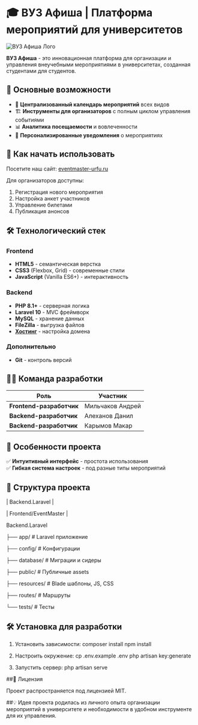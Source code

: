 # 🎓 ВУЗ Афиша | Платформа мероприятий для университетов

![ВУЗ Афиша Лого](https://i.postimg.cc/HsKxpC8R/Screenshot-63.png)

**ВУЗ Афиша** - это инновационная платформа для организации и управления внеучебными мероприятиями в университетах, созданная студентами для студентов.

## 🌟 Основные возможности

- 📅 **Централизованный календарь мероприятий** всех видов
- 🏗️ **Инструменты для организаторов** с полным циклом управления событиями
- 📊 **Аналитика посещаемости** и вовлеченности
- 🔔 **Персонализированные уведомления** о мероприятиях

## 🚀 Как начать использовать

Посетите наш сайт: [eventmaster-urfu.ru](eventmaster-urfu.ru)

Для организаторов доступны:
1. Регистрация нового мероприятия
2. Настройка анкет участников
3. Управление билетами
4. Публикация анонсов

## 🛠 Технологический стек

### Frontend
- **HTML5** - семантическая верстка
- **CSS3** (Flexbox, Grid) - современные стили
- **JavaScript** (Vanilla ES6+) - интерактивность

### Backend
- **PHP 8.1+** - серверная логика
- **Laravel 10** - MVC фреймворк
- **MySQL** - хранение данных
- **FileZilla** - выгрузка файлов
- **[Хостинг](https://cp.sprinthost.ru)** - настройка домена

### Дополнительно
- **Git** - контроль версий

## 👨‍💻 Команда разработки

| Роль | Участник |
|------|----------|
| **Frontend-разработчик** | Мильчаков Андрей |
| **Backend-разработчик** | Алеханов Данил |
| **Backend-разработчик** | Карымов Макар |

## 📌 Особенности проекта

✅ **Интуитивный интерфейс** - простота использования  
✅ **Гибкая система настроек** - под разные типы мероприятий  

## 📂 Структура проекта

|  Backend.Laravel  |

|  Frontend/EventMaster  |

Backend.Laravel

├── app/ # Laravel приложение

├── config/ # Конфигурации

├── database/ # Миграции и сидеры

├── public/ # Публичные assets

├── resources/ # Blade шаблоны, JS, CSS

├── routes/ # Маршруты

└── tests/ # Тесты

## 🛠 Установка для разработки

1. Установить зависимости:
composer install
npm install

2. Настроить окружение:
cp .env.example .env
php artisan key:generate

3. Запустить сервер:
php artisan serve

##📄 Лицензия

Проект распространяется под лицензией MIT.

##💡 Идея проекта родилась из личного опыта организации мероприятий в университете и необходимости в удобном инструменте для их управления.
